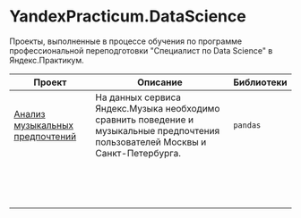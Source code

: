 # YandexPracticum.DataScience
Проекты, выполненные в процессе обучения по программе профессиональной переподготовки "Специалист по Data Science" в Яндекс.Практикум.

| Проект | Описание | Библиотеки |
| --- | --- | --- |
| [Анализ музыкальных предпочтений](https://github.com/feskiv/YandexPracticum.DataScience/tree/main/01%20-%20%D0%90%D0%BD%D0%B0%D0%BB%D0%B8%D0%B7%20%D0%BC%D1%83%D0%B7%D1%8B%D0%BA%D0%B0%D0%BB%D1%8C%D0%BD%D1%8B%D1%85%20%D0%BF%D1%80%D0%B5%D0%B4%D0%BF%D0%BE%D1%87%D1%82%D0%B5%D0%BD%D0%B8%D1%8F) | На данных сервиса Яндекс.Музыка необходимо сравнить поведение и музыкальные предпочтения пользователей Москвы и Санкт-Петербурга. | `pandas` |
||||
||||
||||
||||
||||
||||
||||
||||
||||
||||
||||
||||
||||
||||

